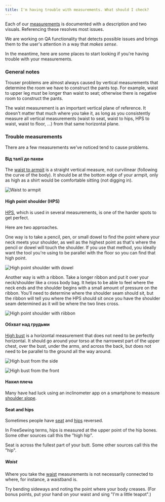 ```yaml
---
title: I'm having trouble with measurements. What should I check?
---
```


Each of our [measurements](https://freesewing.org/docs/measurements) is documented with a description and two visuals. Referencing these resolves most issues.

We are working on QA functionality that detects possible issues and brings them to the user's attention in a way that _makes sense_.

In the meantime, here are some places to start looking if you're having trouble with your measurements.

### General notes

Trouser problems are almost always caused by vertical measurements that determine the room we have to construct the pants top. For example, waist to upper leg _must_ be longer than waist to seat; otherwise there is negative room to construct the pants.

The waist measurement is an important vertical plane of reference. It doesn't matter that much where you take it, as long as you consistently measure all vertical measurements (waist to seat, waist to hips, HPS to waist, waist to floor, ...) from that same horizontal plane.

### Trouble measurements

There are a few measurements we've noticed tend to cause problems.

#### Від талії до пахви

The [waist to armpit](https://freesewing.org/docs/measurements/waisttoarmpit) is a straight vertical measure, not curvilinear (following the curve of the body). It should be at the bottom edge of your armpit, only as high as a shirt would be comfortable sitting (not digging in).

![Waist to armpit](waisttoarmpit.jpg)

#### High point shoulder (HPS)

[HPS](https://freesewing.org/docs/sewing/hps), which is used in several measurements, is one of the harder spots to get perfect.

Here are two approaches.

One way is to take a pencil, pen, or small dowel to find the point where your neck meets your shoulder, as well as the highest point as that's where the pencil or dowel will touch the shoulder. If you use that method, you ideally want the tool you're using to be parallel with the floor so you can find that high point.

![High point shoulder with dowel](hps2.jpg)

Another way is with a ribbon. Take a longer ribbon and put it over your neck/shoulder like a cross body bag. It helps to be able to feel where the neck ends and the shoulder begins with a small amount of pressure on the ribbon. You'll need to determine where the shoulder seam should sit, but the ribbon will tell you where the HPS should sit once you have the shoulder seam determined as it will be where the two lines cross.

![High point shoulder with riibbon](hps.jpg)

#### Обхват над грудьми

[High bust](https://freesewing.org/docs/measurements/highbust) is a horizontal measurement that does not need to be perfectly horizontal. It should go around your torso at the narrowest part of the upper chest, over the bust, under the arms, and across the back, but does not need to be parallel to the ground all the way around.

![High bust from the side](highbust.jpg)

![High bust from the front](highbust2.jpg)

#### Нахил плеча

Many have had luck using an inclinometer app on a smartphone to measure [shoulder slope](https://freesewing.org/docs/measurements/shoulderslope).

#### Seat and hips

Sometimes people have [seat](https://freesewing.org/docs/measurements/seat) and [hips](https://freesewing.org/docs/measurements/hips) reversed.

In FreeSewing terms, hips is measured at the upper point of the hip bones. Some other sources call this the "high hip".

Seat is across the fullest part of your butt. Some other sources call this the "hip".

##### Waist

Where you take the [waist](https://freesewing.org/docs/measurements/waist) measurements is not necessarily connected to where, for instance, a waistband is.

Try bending sideways and noting the point where your body creases. (For bonus points, put your hand on your waist and sing "I'm a little teapot".)
